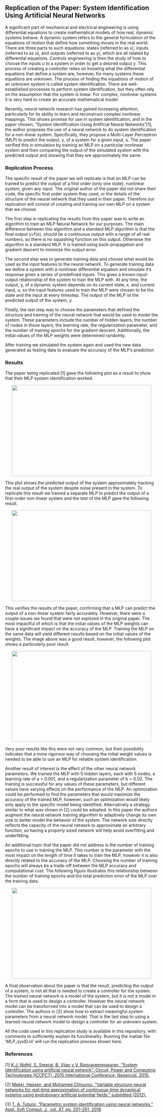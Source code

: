 ## Replication of the Paper: System Identification Using Artificial Neural Networks

A significant part of mechanical and electrical engineering is using differential equations to create mathematical models of how real, dynamic systems behave. A dynamic system refers to the general formulation of the equations of motion that define how something moves in the real world. There are three parts to such equations: states (referred to as x), inputs (referred to as u), and outputs (referred to as y), which are all related by differential equations. Controls engineering is then the study of how to choose the inputs u to a system in order to get a desired output y. This process of creating a controller relies on knowing what the differential equations that define a system are, however, for many systems these equations are unknown. The process of finding the equations of motion of an unknown system is called system identification. There are well-established processes to perform system identification, but they often rely on the assumption that the system is linear. For complex, nonlinear systems it is very hard to create an accurate mathematical model.

Recently, neural network research has gained increasing attention, particularly for its ability to learn and reconstruct complex nonlinear mappings. This shows promise for use in system identification, and in the paper chosen, “System Identification Using Artificial Neural Networks”[1],  the author proposes the use of a neural network to do system identification for a non-linear system. Specifically, they propose a Multi-Layer Perceptron (MLP) to predict the output, y, of a system for a given input, u. The paper verified this in simulation by training an MLP on a particular nonlinear system and then comparing the output of the simulated system with the predicted output and showing that they are approximately the same. 

### Replication Process
The specific result of the paper we will replicate is that an MLP can be trained to predict the output of a first order (only one state), nonlinear system, given any input. The original author of the paper did not share their code, the specific first order system they used, or the details of the structure of the neural network that they used in their paper. Therefore our replication will consist of creating and training our own MLP on a system that we choose. 

The first step in replicating the results from this paper was to write an algorithm to train an MLP Neural Network for our purposes. The main difference between this algorithm and a standard MLP algorithm is that the final output y=f(x), should be a continuous output with a range of all real numbers, so there is no squashing function on this output. Otherwise the algorithm is a standard MLP. It is trained using back-propagation and gradient descent to minimize the output error. 

The second step was to generate training data and choose what would be used as the input features to the neural network. To generate training data we define a system with a nonlinear differential equation and simulate it’s response given a series of predefined inputs. This gives a known input-output relationship of the system to train the MLP with. At any time, the output, y, of a dynamic system depends on its current state, x, and current input, u, so the input features used to train the MLP were chosen to be the state and the input at every timestep. The output of the MLP isl the predicted output of the system, y.

Finally, the last step was to choose the parameters that defined the structure and training of the neural network that would be used to model the system. These parameters include the number of hidden layers, the number of nodes in those layers, the learning rate, the regularization parameter, and the number of training epochs for the gradient descent. Additionally, the initial values of the MLP weights were determined randomly.

After training we simulated the system again and used the new data generated as testing data to evaluate the accuracy of the MLP’s prediction


### Results
The paper being replicated [1] gave the following plot as a result to show that their MLP system identification worked.
<p align="center">
  <img width="460" height="300" src="https://github.com/bbeiter1/MLE5_Ansari_Betir/blob/master/Report%20Figures/PaperPlot.JPG">
</p>
This plot shows the predicted output of the system approximately tracking the real output of the system despite noise present in the system. To replicate this result we trained a separate MLP to predict the output of a first-order non-linear system and the test of the MLP gave the following result. 
<p align="center">
  <img width="460" height="300" src="https://github.com/bbeiter1/MLE5_Ansari_Betir/blob/master/Report%20Figures/Fig_result.jpg">
</p>
This verifies the results of the paper, confirming that a MLP can predict the output of a non-linear system fairly accurately. However, there were a couple issues we found that were not explored in the original paper. The most impactful of which is that the initial values of the MLP weights can have a significant impact on the accuracy of the MLP. Training the MLP on the same data will yield different results based on the initial values of the weights. The image above was a good result, however, the following plot shows a particularly poor result. 
<p align="center">
  <img width="460" height="300" src="https://github.com/bbeiter1/MLE5_Ansari_Betir/blob/master/Report%20Figures/Fig_Poor.jpg">
</p>
Very poor results like this were not very common, but their possibility indicates that a more rigorous way of choosing the initial weight values is needed to be able to use an MLP for reliable system identification. 

Another result of interest is the effect of the other neural network parameters. We trained the MLP with 5 hidden layers, each with 5 nodes, a learning rate of a = 0.001, and a regularization parameter of b = 0.02. The training is successful for any values of these parameters, but different values have varying effects on the performance of the MLP. An optimization could be performed to find the parameters that would maximize the accuracy of the trained MLP, however, such an optimization would likely only apply to the specific model being identified. Alternatively a strategy similar to what was shown in [2] could be adopted. In this paper the authors augment the neural network training algorithm to adaptively change its own size to better model the behavior of the system. The network size directly reflects the capacity of the neural network to approximate an arbitrary function, so having a properly sized network will help avoid overfitting and underfitting.

An additional topic that the paper did not address is the number of training epochs to use in training the MLP. This number is the parameter with the most impact on the length of time it takes to train the MLP, however it is also directly related to the accuracy of the MLP. Choosing the number of training epochs will always be a trade-off between the MLP accuracy and computational cost. The following figure illustrates this relationship between the number of training epochs and the total prediction error of the MLP over the training data.
<p align="center">
  <img width="460" height="300" src="https://github.com/bbeiter1/MLE5_Ansari_Betir/blob/master/Report%20Figures/Fig_Loss.jpg">
</p>
A final observation about the paper is that the result, predicting the output of a system, is not all that is needed to create a controller for the system. The trained neural network is a model of the system, but it is not a model in a form that is used to design a controller. However the neural network model can be transformed into a model that can be used to design a controller. The authors in [3] show how to extract meaningful system parameters from a neural network model. That is the last step to using a learned neural network model to design a controller for an unknown system.

All the code used in this replication study is available in this repository, with comments to sufficiently explain its functionality. Running the matlab file ‘MLP_sysID.m’ will run the replication process shown here.

### References

[1] [K.J. Nidhil, S. Sreeraj, B. Vijay y V. Bagyaveereswaran, “System identification using artificial neural network”, Circuit, Power and Computing Technologies (ICCPCT), 2015 International Conference, Nagercoil, 2015.](https://ieeexplore.ieee.org/document/7159360) 

[2] [Mekki, Hassen, and Mohamed Chtourou. "Variable structure neural networks for real-time approximation of continuous-time dynamical systems using evolutionary artificial potential fields." submitted (2012).](https://www.semanticscholar.org/paper/Variable-Structure-Neural-Networks-for-Real-Time-of-Mekki-Chtourou/92c8286aa0d8c6161072b9c516add292eb36de32)

[3] [T. A. Tutunji, “Parametric system identification using neural networks,” Appl. Soft Comput. J., vol. 47, pp. 251–261, 2016 ](https://www.sciencedirect.com/science/article/pii/S1568494616302137)

